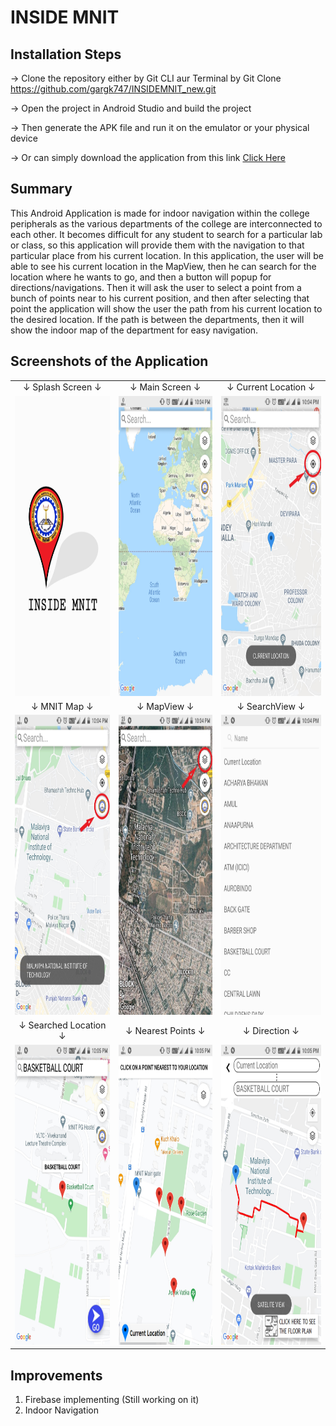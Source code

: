 # INSIDE MNIT

## Installation Steps

 → Clone the repository either by Git CLI aur Terminal by   Git Clone https://github.com/gargk747/INSIDEMNIT_new.git
 
 → Open the project in Android Studio and build the project
 
 → Then generate the APK file and run it on the emulator or your physical device
 
 → Or can simply download the application from this link [Click Here](https://github.com/gargk747/INSIDEMNIT_new/blob/master/INSIDE-MNIT%20(1).apk)
 
 ## Summary
 
This Android Application is made for indoor navigation within the college peripherals as the various departments of the college are interconnected to each other. It becomes difficult for any student to search for a particular lab or class, so this application will provide them with the navigation to that particular place from his current location. 
In this application, the user will be able to see his current location in the MapView, then he can search for the location where he wants to go, and then a button will popup for directions/navigations. Then it will ask the user to select a point from a bunch of points near to his current position, and then after selecting that point the application will show the user the path from his current location to the desired location. If the path is between the departments, then it will show the indoor map of the department for easy navigation.

## Screenshots of the Application

<table> 
  <tr>
   <td align="center">↓ Splash Screen ↓</td>
   <td align="center">↓ Main Screen ↓</td>
   <td align="center">↓ Current Location ↓</td>
  </tr>
  <tr>
    <td><img src="https://github.com/gargk747/INSIDEMNIT_new/blob/master/screenshots/Screenshot_1.jpg" width=270 height=480></td>
    <td><img src="https://github.com/gargk747/INSIDEMNIT_new/blob/master/screenshots/Screenshot_2.jpg" width=270 height=480></td>
    <td><img src="https://github.com/gargk747/INSIDEMNIT_new/blob/master/screenshots/Screenshot_3.jpg" width=270 height=480></td>
  </tr>
 <tr>
   <td align="center">↓ MNIT Map ↓</td>
   <td align="center">↓ MapView ↓</td>
   <td align="center">↓ SearchView ↓</td>
  </tr>
 <tr>
    <td><img src="https://github.com/gargk747/INSIDEMNIT_new/blob/master/screenshots/Screenshot_4.jpg" width=270 height=480></td>
    <td><img src="https://github.com/gargk747/INSIDEMNIT_new/blob/master/screenshots/Screenshot_5.jpg" width=270 height=480></td>
    <td><img src="https://github.com/gargk747/INSIDEMNIT_new/blob/master/screenshots/Screenshot_6.jpg" width=270 height=480></td>
  </tr>
 
 <tr>
   <td align="center">↓ Searched Location ↓</td>
   <td align="center">↓ Nearest Points ↓</td>
   <td align="center">↓ Direction ↓</td>
  </tr>
 <tr>
    <td><img src="https://github.com/gargk747/INSIDEMNIT_new/blob/master/screenshots/Screenshot_7.jpg" width=270 height=480></td>
    <td><img src="https://github.com/gargk747/INSIDEMNIT_new/blob/master/screenshots/Screenshot_8.jpg" width=270 height=480></td>
    <td><img src="https://github.com/gargk747/INSIDEMNIT_new/blob/master/screenshots/Screenshot_9.jpg" width=270 height=480></td>
  </tr>
 </table>

## Improvements
1. Firebase implementing (Still working on it)
2. Indoor Navigation

